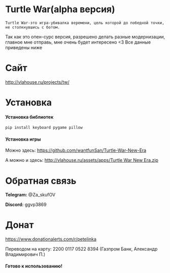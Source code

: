 # Turtle War(alpha версия)

```
Turtle War-это игра-убивалка веремени, цель которой до победной точки, не столкнувшись с ботом.
```
<p>Так как это опен-сурс версия, разрешено делать разные модернизации, главное мне отправь, мне очень будет интересено <3 Все данные приведены ниже</p>

# Сайт

<a href='http://vlahouse.ru/projects/tw/'>http://vlahouse.ru/projects/tw/</a>


# Установка

#### Установка библиотек
```sh
pip install keyboard pygame pillow
```

#### Установка игры
<p>Можно здесь: <a href='https://github.com/wantfunSan/Turtle-War-New-Era'>https://github.com/wantfunSan/Turtle-War-New-Era</a>
<p>А можно и здесь: <a href='http://vlahouse.ru/assets/apps/Turtle War New Era.zip'>http://vlahouse.ru/assets/apps/Turtle War New Era.zip</a>

# Обратная связь

<p><strong>Telegram:</strong> @Za_skufOV</p>
<p><strong>Discord:</strong> ggvp3869</p>

# Донат
<a href='https://www.donationalerts.com/r/petelinka'>https://www.donationalerts.com/r/petelinka</a>
<p>Переводом на карту: 2200 0117 0522 8394 (Газпром Банк, Александр Владимирович П.)</p>

#### Готово к использованию!
